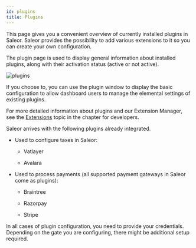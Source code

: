 ```yaml
---
id: plugins
title: Plugins
---
```



This page gives you a convenient overview of currently installed plugins in Saleor.
Saleor provides the possibility to add various extensions to it so you can create your own configuration. 

The plugin page is used to display general information about installed plugins, along with their activation status (active or not active). 

![plugins](/assets/dashboard-config/plugins1.JPG)

If you choose to, you can use the plugin window to display the basic configuration to allow dashboard users to manage the elemental settings of existing plugins. 

For more detailed information about plugins and our Extension Manager, see the [Extensions](advanced/extensions.md) topic in the chapter for developers.

Saleor arrives with the following plugins already integrated. 

* Used to configure taxes in Saleor:

    * Vatlayer 

    * Avalara

* Used to process payments (all supported payment gateways in Saleor come as plugins):

    * Braintree

    * Razorpay

    * Stripe

In all cases of plugin configuration, you need to provide your credentials. Depending on the gate you are configuring, there might be additional setup required.






